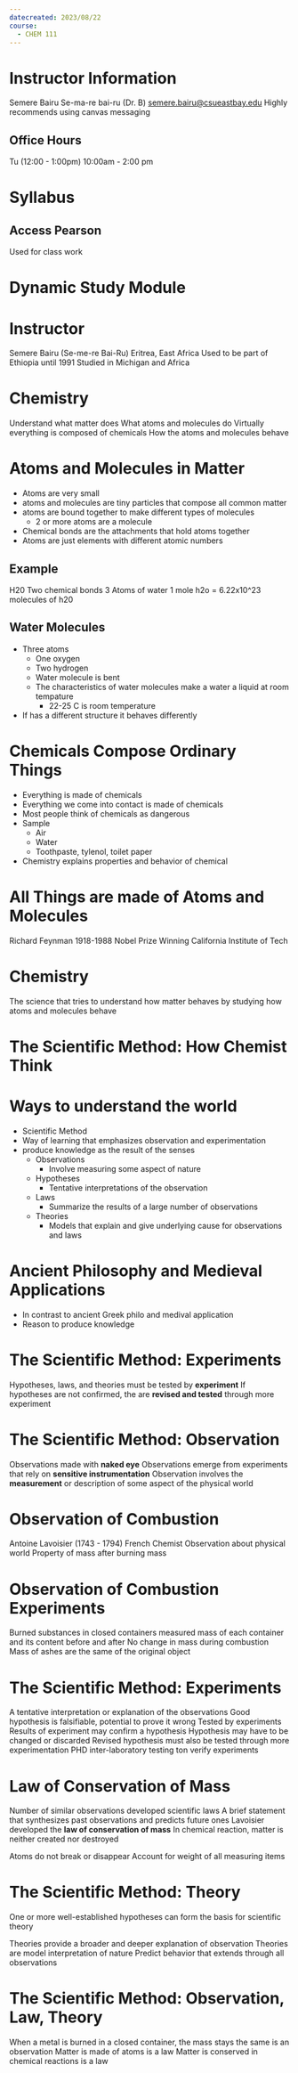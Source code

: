 ```yaml
---
datecreated: 2023/08/22
course:
  - CHEM 111
---
```

# Instructor Information

Semere Bairu
Se-ma-re bai-ru (Dr. B)
semere.bairu@csueastbay.edu
Highly recommends using canvas messaging

## Office Hours 
Tu (12:00 - 1:00pm)
10:00am - 2:00 pm

# Syllabus 

## Access Pearson

Used for class work

# Dynamic Study Module
# Instructor

Semere Bairu (Se-me-re Bai-Ru)
Eritrea, East Africa
Used to be part of Ethiopia until 1991
Studied in Michigan and Africa

#  Chemistry

Understand what matter does
What atoms and molecules do
Virtually everything is composed of chemicals
How the atoms and molecules behave

# Atoms and Molecules in Matter

- Atoms are very small
- atoms and molecules are tiny particles that compose all common matter
- atoms are bound together to make different types of molecules
	- 2 or more atoms are a molecule
- Chemical bonds are the attachments that hold atoms together
- Atoms are just elements with different atomic numbers

##  Example

H20 
Two chemical bonds
3 Atoms of water
1 mole h2o = 6.22x10^23 molecules of h20

##  Water Molecules

- Three atoms
	- One oxygen
	- Two hydrogen 
	- Water molecule is bent
	- The characteristics of water molecules make a water a liquid at room tempature
		- 22-25 C is room temperature
- If has a different structure it behaves differently

# Chemicals Compose Ordinary Things

- Everything is made of chemicals
- Everything we come into contact is made of chemicals
- Most people think of chemicals as dangerous
- Sample
	- Air
	- Water
	- Toothpaste, tylenol, toilet paper
- Chemistry explains properties and behavior of chemical 

# All Things are made of Atoms and Molecules

Richard Feynman
1918-1988
Nobel Prize Winning
California Institute of Tech

# Chemistry

The science that tries to understand how matter behaves by studying how atoms and molecules behave

# The Scientific Method: How Chemist Think

# Ways to understand the world

- Scientific Method
- Way of learning that emphasizes observation and experimentation
- produce knowledge as the result of the senses
	- Observations
		- Involve measuring some aspect of nature
	- Hypotheses
		- Tentative interpretations of the observation
	- Laws
		- Summarize the results of a large number of observations
	- Theories
		- Models that explain and give underlying cause for observations and laws

# Ancient Philosophy and Medieval Applications

- In contrast to ancient Greek philo and medival application
- Reason to produce knowledge

# The Scientific Method: Experiments

Hypotheses, laws, and theories must be tested by **experiment**
If hypotheses are not confirmed, the are **revised and tested** through more experiment

# The Scientific Method: Observation

Observations made with **naked eye**
Observations emerge from experiments that rely on **sensitive instrumentation**
Observation involves the **measurement** or description of some aspect of the physical world

# Observation of Combustion

Antoine Lavoisier (1743 - 1794)
	French Chemist
	Observation about physical world
Property of mass after burning mass

# Observation of Combustion Experiments

Burned substances in closed containers
measured mass of each container and its content before and after
No change in mass during combustion
Mass of ashes are the same of the original object

# The Scientific Method: Experiments

A tentative interpretation or explanation of the observations
Good hypothesis is falsifiable, potential to prove it wrong
Tested by experiments
Results of experiment may confirm a hypothesis
Hypothesis may have to be changed or discarded
Revised hypothesis must also be tested through more experimentation
PHD inter-laboratory testing ton verify experiments 

# Law of Conservation of Mass

Number of similar observations developed scientific laws
	A brief statement that synthesizes past observations and predicts future ones
Lavoisier developed the **law of conservation of mass**
	In chemical reaction, matter is neither created nor destroyed

Atoms do not break or disappear
Account for weight of all measuring items

# The Scientific Method: Theory

One or more well-established hypotheses can form the basis for scientific theory

Theories provide a broader and deeper explanation of observation
Theories are model interpretation of nature
Predict behavior that extends through all observations

# The Scientific Method: Observation, Law, Theory 

When a metal is burned in a closed container, the mass stays the same is an observation
Matter is made of atoms is a law
Matter is conserved in chemical reactions is a law

